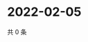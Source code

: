 # 2022-02-05

共 0 条

<!-- BEGIN WEIBO -->
<!-- 最后更新时间 Sat Feb 05 2022 05:11:03 GMT+0800 (China Standard Time) -->

<!-- END WEIBO -->
